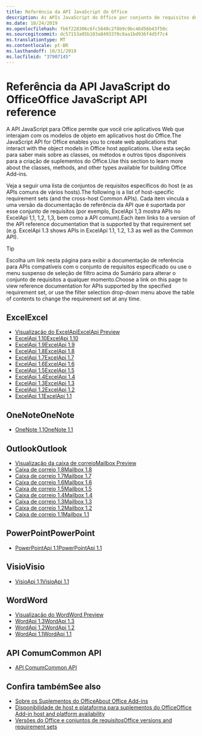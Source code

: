 ```yaml
---
title: Referência da API JavaScript do Office
description: As APIs JavaScript do Office por conjunto de requisitos de host
ms.date: 10/24/2019
ms.openlocfilehash: fb6f228306c6fc5840c2f8b9c9bc46d56b43f50c
ms.sourcegitcommit: dc57153a05b103a8493370c8aa1bd936f4d5f7c4
ms.translationtype: MT
ms.contentlocale: pt-BR
ms.lasthandoff: 10/31/2019
ms.locfileid: "37907145"
---
```

# <a name="office-javascript-api-reference"></a><span data-ttu-id="85a8f-103">Referência da API JavaScript do Office</span><span class="sxs-lookup"><span data-stu-id="85a8f-103">Office JavaScript API reference</span></span>

<span data-ttu-id="85a8f-104">A API JavaScript para Office permite que você crie aplicativos Web que interajam com os modelos de objeto em aplicativos host do Office.</span><span class="sxs-lookup"><span data-stu-id="85a8f-104">The JavaScript API for Office enables you to create web applications that interact with the object models in Office host applications.</span></span> <span data-ttu-id="85a8f-105">Use esta seção para saber mais sobre as classes, os métodos e outros tipos disponíveis para a criação de suplementos do Office.</span><span class="sxs-lookup"><span data-stu-id="85a8f-105">Use this section to learn more about the classes, methods, and other types available for building Office Add-ins.</span></span>

<span data-ttu-id="85a8f-106">Veja a seguir uma lista de conjuntos de requisitos específicos do host (e as APIs comuns de vários hosts).</span><span class="sxs-lookup"><span data-stu-id="85a8f-106">The following is a list of host-specific requirement sets (and the cross-host Common APIs).</span></span> <span data-ttu-id="85a8f-107">Cada item vincula a uma versão da documentação de referência da API que é suportada por esse conjunto de requisitos (por exemplo, ExcelApi 1,3 mostra APIs no ExcelApi 1,1, 1,2, 1,3, bem como a API comum).</span><span class="sxs-lookup"><span data-stu-id="85a8f-107">Each item links to a version of the API reference documentation that is supported by that requirement set (e.g. ExcelApi 1.3 shows APIs in ExcelApi 1.1, 1.2, 1.3 as well as the Common API).</span></span>

> [!TIP]
> <span data-ttu-id="85a8f-108">Escolha um link nesta página para exibir a documentação de referência para APIs compatíveis com o conjunto de requisitos especificado ou use o menu suspenso de seleção de filtro acima do Sumário para alterar o conjunto de requisitos a qualquer momento.</span><span class="sxs-lookup"><span data-stu-id="85a8f-108">Choose a link on this page to view reference documentation for APIs supported by the specified requirement set, or use the filter selection drop-down menu above the table of contents to change the requirement set at any time.</span></span>

## <a name="excel"></a><span data-ttu-id="85a8f-109">Excel</span><span class="sxs-lookup"><span data-stu-id="85a8f-109">Excel</span></span>

- [<span data-ttu-id="85a8f-110">Visualização do ExcelApi</span><span class="sxs-lookup"><span data-stu-id="85a8f-110">ExcelApi Preview</span></span>](/javascript/api/excel?view=excel-js-preview)
- [<span data-ttu-id="85a8f-111">ExcelApi 1.10</span><span class="sxs-lookup"><span data-stu-id="85a8f-111">ExcelApi 1.10</span></span>](/javascript/api/excel?view=excel-js-1.10)
- [<span data-ttu-id="85a8f-112">ExcelApi 1.9</span><span class="sxs-lookup"><span data-stu-id="85a8f-112">ExcelApi 1.9</span></span>](/javascript/api/excel?view=excel-js-1.9)
- [<span data-ttu-id="85a8f-113">ExcelApi 1.8</span><span class="sxs-lookup"><span data-stu-id="85a8f-113">ExcelApi 1.8</span></span>](/javascript/api/excel?view=excel-js-1.8)
- [<span data-ttu-id="85a8f-114">ExcelApi 1.7</span><span class="sxs-lookup"><span data-stu-id="85a8f-114">ExcelApi 1.7</span></span>](/javascript/api/excel?view=excel-js-1.7)
- [<span data-ttu-id="85a8f-115">ExcelApi 1.6</span><span class="sxs-lookup"><span data-stu-id="85a8f-115">ExcelApi 1.6</span></span>](/javascript/api/excel?view=excel-js-1.6)
- [<span data-ttu-id="85a8f-116">ExcelApi 1.5</span><span class="sxs-lookup"><span data-stu-id="85a8f-116">ExcelApi 1.5</span></span>](/javascript/api/excel?view=excel-js-1.5)
- [<span data-ttu-id="85a8f-117">ExcelApi 1.4</span><span class="sxs-lookup"><span data-stu-id="85a8f-117">ExcelApi 1.4</span></span>](/javascript/api/excel?view=excel-js-1.4)
- [<span data-ttu-id="85a8f-118">ExcelApi 1.3</span><span class="sxs-lookup"><span data-stu-id="85a8f-118">ExcelApi 1.3</span></span>](/javascript/api/excel?view=excel-js-1.3)
- [<span data-ttu-id="85a8f-119">ExcelApi 1.2</span><span class="sxs-lookup"><span data-stu-id="85a8f-119">ExcelApi 1.2</span></span>](/javascript/api/excel?view=excel-js-1.2)
- [<span data-ttu-id="85a8f-120">ExcelApi 1.1</span><span class="sxs-lookup"><span data-stu-id="85a8f-120">ExcelApi 1.1</span></span>](/javascript/api/excel?view=excel-js-1.1)

## <a name="onenote"></a><span data-ttu-id="85a8f-121">OneNote</span><span class="sxs-lookup"><span data-stu-id="85a8f-121">OneNote</span></span>

- [<span data-ttu-id="85a8f-122">OneNote 1,1</span><span class="sxs-lookup"><span data-stu-id="85a8f-122">OneNote 1.1</span></span>](/javascript/api/onenote?view=onenote-js-1.1)

## <a name="outlook"></a><span data-ttu-id="85a8f-123">Outlook</span><span class="sxs-lookup"><span data-stu-id="85a8f-123">Outlook</span></span>

- [<span data-ttu-id="85a8f-124">Visualização da caixa de correio</span><span class="sxs-lookup"><span data-stu-id="85a8f-124">Mailbox Preview</span></span>](/javascript/api/outlook?view=outlook-js-preview)
- [<span data-ttu-id="85a8f-125">Caixa de correio 1,8</span><span class="sxs-lookup"><span data-stu-id="85a8f-125">Mailbox 1.8</span></span>](/javascript/api/outlook?view=outlook-js-1.8)
- [<span data-ttu-id="85a8f-126">Caixa de correio 1.7</span><span class="sxs-lookup"><span data-stu-id="85a8f-126">Mailbox 1.7</span></span>](/javascript/api/outlook?view=outlook-js-1.7)
- [<span data-ttu-id="85a8f-127">Caixa de correio 1.6</span><span class="sxs-lookup"><span data-stu-id="85a8f-127">Mailbox 1.6</span></span>](/javascript/api/outlook?view=outlook-js-1.6)
- [<span data-ttu-id="85a8f-128">Caixa de correio 1.5</span><span class="sxs-lookup"><span data-stu-id="85a8f-128">Mailbox 1.5</span></span>](/javascript/api/outlook?view=outlook-js-1.5)
- [<span data-ttu-id="85a8f-129"> Caixa de correio 1.4</span><span class="sxs-lookup"><span data-stu-id="85a8f-129">Mailbox 1.4</span></span>](/javascript/api/outlook?view=outlook-js-1.4)
- [<span data-ttu-id="85a8f-130"> Caixa de correio 1.3</span><span class="sxs-lookup"><span data-stu-id="85a8f-130">Mailbox 1.3</span></span>](/javascript/api/outlook?view=outlook-js-1.3)
- [<span data-ttu-id="85a8f-131">Caixa de correio 1.2</span><span class="sxs-lookup"><span data-stu-id="85a8f-131">Mailbox 1.2</span></span>](/javascript/api/outlook?view=outlook-js-1.2)
- [<span data-ttu-id="85a8f-132"> Caixa de correio 1.1</span><span class="sxs-lookup"><span data-stu-id="85a8f-132">Mailbox 1.1</span></span>](/javascript/api/outlook?view=outlook-js-1.1)

## <a name="powerpoint"></a><span data-ttu-id="85a8f-133">PowerPoint</span><span class="sxs-lookup"><span data-stu-id="85a8f-133">PowerPoint</span></span>

- [<span data-ttu-id="85a8f-134">PowerPointApi 1.1</span><span class="sxs-lookup"><span data-stu-id="85a8f-134">PowerPointApi 1.1</span></span>](/javascript/api/powerpoint?view=powerpoint-js-1.1)

## <a name="visio"></a><span data-ttu-id="85a8f-135">Visio</span><span class="sxs-lookup"><span data-stu-id="85a8f-135">Visio</span></span>

- [<span data-ttu-id="85a8f-136">VisioApi 1,1</span><span class="sxs-lookup"><span data-stu-id="85a8f-136">VisioApi 1.1</span></span>](/javascript/api/visio?view=visio-js-1.1)

## <a name="word"></a><span data-ttu-id="85a8f-137">Word</span><span class="sxs-lookup"><span data-stu-id="85a8f-137">Word</span></span>

- [<span data-ttu-id="85a8f-138">Visualização do Word</span><span class="sxs-lookup"><span data-stu-id="85a8f-138">Word Preview</span></span>](/javascript/api/word?view=word-js-preview)
- [<span data-ttu-id="85a8f-139">WordApi 1.3</span><span class="sxs-lookup"><span data-stu-id="85a8f-139">WordApi 1.3</span></span>](/javascript/api/word?view=word-js-1.3)
- [<span data-ttu-id="85a8f-140">WordApi 1.2</span><span class="sxs-lookup"><span data-stu-id="85a8f-140">WordApi 1.2</span></span>](/javascript/api/word?view=word-js-1.2)
- [<span data-ttu-id="85a8f-141">WordApi 1.1</span><span class="sxs-lookup"><span data-stu-id="85a8f-141">WordApi 1.1</span></span>](/javascript/api/word?view=word-js-1.1)

## <a name="common-api"></a><span data-ttu-id="85a8f-142">API Comum</span><span class="sxs-lookup"><span data-stu-id="85a8f-142">Common API</span></span>

- [<span data-ttu-id="85a8f-143">API Comum</span><span class="sxs-lookup"><span data-stu-id="85a8f-143">Common API</span></span>](/javascript/api/office?view=common-js)

## <a name="see-also"></a><span data-ttu-id="85a8f-144">Confira também</span><span class="sxs-lookup"><span data-stu-id="85a8f-144">See also</span></span>

- [<span data-ttu-id="85a8f-145">Sobre os Suplementos do Office</span><span class="sxs-lookup"><span data-stu-id="85a8f-145">About Office Add-ins</span></span>](/office/dev/add-ins/overview)
- [<span data-ttu-id="85a8f-146">Disponibilidade de host e plataforma para suplementos do Office</span><span class="sxs-lookup"><span data-stu-id="85a8f-146">Office Add-in host and platform availability</span></span>](/office/dev/add-ins/overview/office-add-in-availability)
- [<span data-ttu-id="85a8f-147">Versões do Office e conjuntos de requisitos</span><span class="sxs-lookup"><span data-stu-id="85a8f-147">Office versions and requirement sets</span></span>](/office/dev/add-ins/develop/office-versions-and-requirement-sets)
